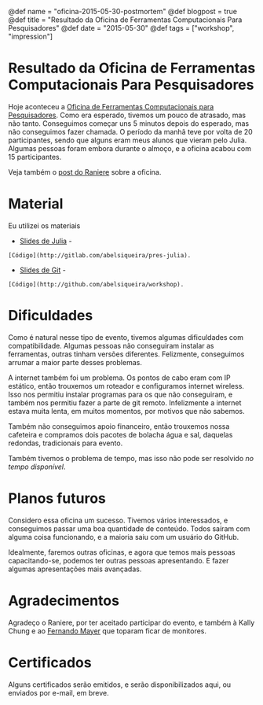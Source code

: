@def name = "oficina-2015-05-30-postmortem"
@def blogpost = true
@def title = "Resultado da Oficina de Ferramentas Computacionais Para Pesquisadores"
@def date = "2015-05-30"
@def tags = ["workshop", "impression"]

# Resultado da Oficina de Ferramentas Computacionais Para Pesquisadores

Hoje aconteceu a [Oficina de Ferramentas Computacionais para
Pesquisadores](/blog//workshop-2015-05-30).
Como era esperado, tivemos um pouco de atrasado, mas não tanto.
Conseguimos começar uns 5 minutos depois do esperado, mas não conseguimos fazer
chamada. O período da manhã teve por volta de 20 participantes, sendo que alguns
eram meus alunos que vieram pelo Julia. Algumas pessoas foram embora durante o
almoço, e a oficina acabou com 15 participantes.

Veja também o [post do Raniere](http://blog.rgaiacs.com/2015/05/31/ufpr.html)
sobre a oficina.

# Material

Eu utilizei os materiais

  - [Slides de Julia](/blog//assets/2015-05-30-slides-julia.pdf) -
```
[Código](http://gitlab.com/abelsiqueira/pres-julia).
```
  - [Slides de Git](/blog//assets/2015-05-30-slides-git.pdf) -
```
[Código](http://github.com/abelsiqueira/workshop).
```

# Dificuldades

Como é natural nesse tipo de evento, tivemos algumas dificuldades com
compatibilidade. Algumas pessoas não conseguiram instalar as ferramentas, outras
tinham versões diferentes. Felizmente, conseguimos arrumar a maior parte desses
problemas.

A internet também foi um problema. Os pontos de cabo eram com IP estático, então
trouxemos um roteador e configuramos internet wireless.
Isso nos permitiu instalar programas para os que não conseguiram, e também nos
permitiu fazer a parte de git remoto. Infelizmente a internet estava muita
lenta, em muitos momentos, por motivos que não sabemos.

Também não conseguimos apoio financeiro, então trouxemos nossa cafeteira e
compramos dois pacotes de bolacha água e sal, daquelas redondas, tradicionais
para evento.

Também tivemos o problema de tempo, mas isso não pode ser resolvido *no tempo
disponível*.

# Planos futuros

Considero essa oficina um sucesso. Tivemos vários interessados, e conseguimos
passar uma boa quantidade de conteúdo. Todos saíram com alguma coisa
funcionando, e a maioria saiu com um usuário do GitHub.

Idealmente, faremos outras oficinas, e agora que temos mais pessoas
capacitando-se, podemos ter outras pessoas apresentando. E fazer algumas
apresentações mais avançadas.

# Agradecimentos

Agradeço o Raniere, por ter aceitado participar do evento, e também
à Kally Chung e ao [Fernando Mayer](https://fernandomayer.github.io/) que
toparam ficar de monitores.

# Certificados

Alguns certificados serão emitidos, e serão disponibilizados aqui, ou enviados
por e-mail, em breve.
